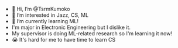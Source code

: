 - 👋 Hi, I’m @TsrmKumoko
- 👀 I’m interested in Jazz, CS, ML
- 🌱 I’m currently learning ML!
- I'm major in Electronic Engineering but I dislike it.
- My supervisor is doing ML-related research so I'm learning it now!
- 😭 It's hard for me to have time to learn CS
<!-- - 💞️ I’m looking to collaborate on ... -->
<!-- - 📫 How to reach me ... -->

<!---
TsrmKumoko/TsrmKumoko is a ✨ special ✨ repository because its `README.md` (this file) appears on your GitHub profile.
You can click the Preview link to take a look at your changes.
--->
